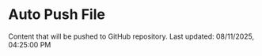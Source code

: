 # Auto Push File

Content that will be pushed to GitHub repository.
Last updated: 08/11/2025, 04:25:00 PM
